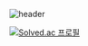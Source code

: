 ![header](https://capsule-render.vercel.app/api?type=wave&color=auto&text=Welcome%20to%20go-marr's%20Github~&fontSize=50&textColor=FF6B4)

[![Solved.ac 프로필](http://mazassumnida.wtf/api/generate_badge?boj=ju79318)](https://solved.ac/ju79318)


